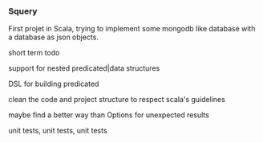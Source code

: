 ### Squery

First projet in Scala, trying to implement some mongodb like database with a database as json objects.


short term todo

  support for nested predicated|data structures

  DSL for building predicated

  clean the code and project structure to respect scala's guidelines

  maybe find a better way than Options for unexpected results

  unit tests, unit tests, unit tests
